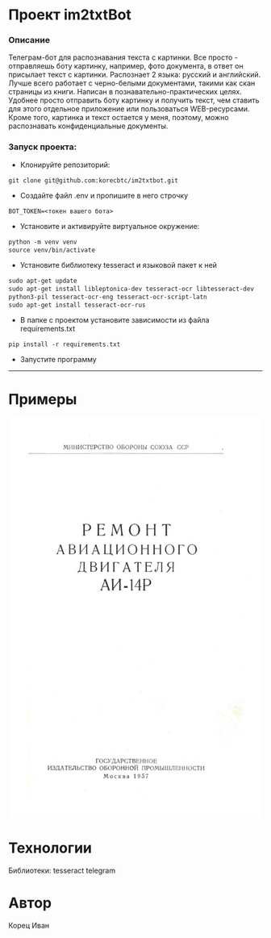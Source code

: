 # Проект im2txtBot

### Описание
Телеграм-бот для распознавания текста с картинки. Все просто - отправляешь боту картинку, например, фото документа, в ответ он присылает текст с картинки. Распознает 2 языка: русский и английский. Лучше всего работает с черно-белыми документами, такими как скан страницы из книги. Написан в познавательно-практических целях. Удобнее просто отправить боту картинку и получить текст, чем ставить для этого отдельное приложение или пользоваться WEB-ресурсами. Кроме того, картинка и текст остается у меня, поэтому, можно распознавать конфиденциальные документы.
### Запуск проекта:

- Клонируйте репозиторий:
```
git clone git@github.com:korecbtc/im2txtbot.git
```
 - Создайте файл .env и пропишите в него строчку
 ```
 BOT_TOKEN=<токен вашего бота>
 ```
 - Установите и активируйте виртуальное окружение:
```
python -m venv venv
source venv/bin/activate
```
- Установите библиотеку tesseract и языковой пакет к ней
```
sudo apt-get update
sudo apt-get install libleptonica-dev tesseract-ocr libtesseract-dev python3-pil tesseract-ocr-eng tesseract-ocr-script-latn
sudo apt-get install tesseract-ocr-rus
```
 - В папке с проектом установите зависимости из файла requirements.txt

``` 
pip install -r requirements.txt
```
 - Запустите программу
***

# Примеры
![Скан](https://github.com/korecbtc/im2txtbot/blob/master/rus_pic.jpg)
# Технологии
Библиотеки:
    tesseract
    telegram
# Автор
Корец Иван

